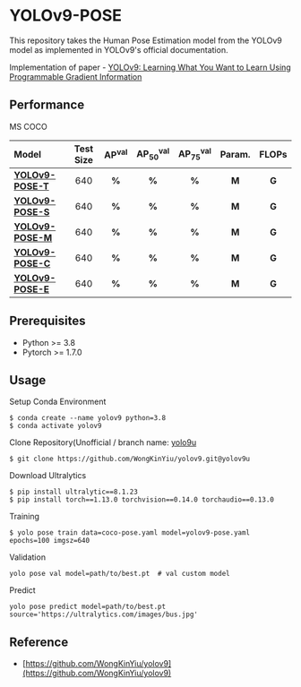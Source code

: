 # YOLOv9-POSE

This repository takes the Human Pose Estimation model from the YOLOv9 model as implemented in YOLOv9's official documentation.

Implementation of paper - [YOLOv9: Learning What You Want to Learn Using Programmable Gradient Information](https://arxiv.org/abs/2402.13616)


## Performance 

MS COCO

| Model | Test Size | AP<sup>val</sup> | AP<sub>50</sub><sup>val</sup> | AP<sub>75</sub><sup>val</sup> | Param. | FLOPs |
| :-- | :-: | :-: | :-: | :-: | :-: | :-: |
| [**YOLOv9-POSE-T**]() | 640 | **%** | **%** | **%** | **M** | **G** |
| [**YOLOv9-POSE-S**]() | 640 | **%** | **%** | **%** | **M** | **G** |
| [**YOLOv9-POSE-M**]() | 640 | **%** | **%** | **%** | **M** | **G** |
| [**YOLOv9-POSE-C**]() | 640 | **%** | **%** | **%** | **M** | **G** |
| [**YOLOv9-POSE-E**]() | 640 | **%** | **%** | **%** | **M** | **G** |

## Prerequisites
* Python >= 3.8
* Pytorch >= 1.7.0

## Usage

Setup Conda Environment
``` shell
$ conda create --name yolov9 python=3.8
$ conda activate yolov9
```
Clone Repository(Unofficial / branch name: [yolo9u](https://github.com/WongKinYiu/yolov9/tree/yolov9u)
``` shell
$ git clone https://github.com/WongKinYiu/yolov9.git@yolov9u
```
Download Ultralytics
``` shell
$ pip install ultralytic==8.1.23
$ pip install torch==1.13.0 torchvision==0.14.0 torchaudio==0.13.0
```
Training
``` shell
$ yolo pose train data=coco-pose.yaml model=yolov9-pose.yaml epochs=100 imgsz=640
```
Validation
``` shell
yolo pose val model=path/to/best.pt  # val custom model
```
Predict
``` shell
yolo pose predict model=path/to/best.pt source='https://ultralytics.com/images/bus.jpg'
```

## Reference

* [https://github.com/WongKinYiu/yolov9](https://github.com/WongKinYiu/yolov9)


